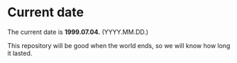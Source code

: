 # Current date

The current date is **1999.07.04.** (YYYY.MM.DD.)

This repository will be good when the world ends, so we will know how long it lasted.